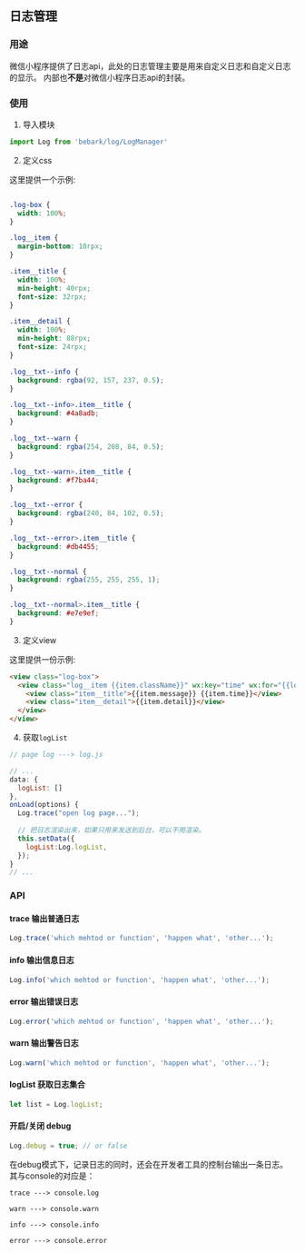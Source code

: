 ## 日志管理

### 用途

微信小程序提供了日志api，此处的日志管理主要是用来自定义日志和自定义日志的显示。
内部也**不是**对微信小程序日志api的封装。

### 使用

1. 导入模块

```js
import Log from 'bebark/log/LogManager'
```

2. 定义css
  
这里提供一个示例:

```css

.log-box {
  width: 100%;
}

.log__item {
  margin-bottom: 10rpx;
}

.item__title {
  width: 100%;
  min-height: 40rpx;
  font-size: 32rpx;
}

.item__detail {
  width: 100%;
  min-height: 88rpx;
  font-size: 24rpx;
}

.log__txt--info {
  background: rgba(92, 157, 237, 0.5);
}

.log__txt--info>.item__title {
  background: #4a8adb;
}

.log__txt--warn {
  background: rgba(254, 208, 84, 0.5);
}

.log__txt--warn>.item__title {
  background: #f7ba44;
}

.log__txt--error {
  background: rgba(240, 84, 102, 0.5);
}

.log__txt--error>.item__title {
  background: #db4455;
}

.log__txt--normal {
  background: rgba(255, 255, 255, 1);
}

.log__txt--normal>.item__title {
  background: #e7e9ef;
}

```

3. 定义view

这里提供一份示例:

```html
<view class="log-box">
  <view class="log__item {{item.className}}" wx:key="time" wx:for="{{logList}}">
    <view class="item__title">{{item.message}} {{item.time}}</view>
    <view class="item__detail">{{item.detail}}</view>
  </view>
</view>
```

4. 获取`logList`

```js
// page log ---> log.js

// ...
data: {
  logList: []
},
onLoad(options) {
  Log.trace("open log page...");
  
  // 把日志渲染出来，如果只用来发送到后台，可以不用渲染。
  this.setData({
    logList:Log.logList,
  });
}
// ...
```

### API

#### trace 输出普通日志

```js
Log.trace('which mehtod or function', 'happen what', 'other...');

```

#### info 输出信息日志

```js
Log.info('which mehtod or function', 'happen what', 'other...');

```

#### error 输出错误日志

```js
Log.error('which mehtod or function', 'happen what', 'other...');

```

#### warn 输出警告日志

```js
Log.warn('which mehtod or function', 'happen what', 'other...');

```

#### logList 获取日志集合

```js
let list = Log.logList;
```

#### 开启/关闭 debug

```js
Log.debug = true; // or false
```

在debug模式下，记录日志的同时，还会在开发者工具的控制台输出一条日志。其与console的对应是：

```
trace ---> console.log

warn ---> console.warn

info ---> console.info

error ---> console.error

```
